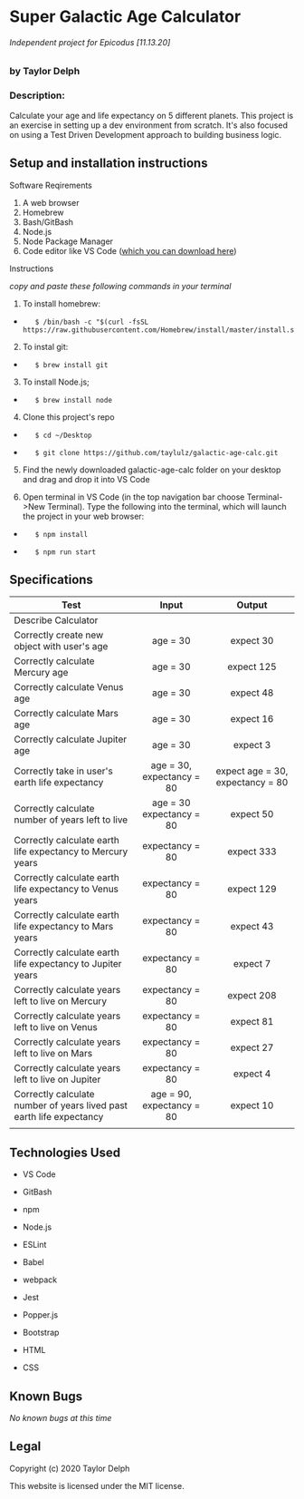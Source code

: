 # Super Galactic Age Calculator
###### Independent project for Epicodus [11.13.20]
### by Taylor Delph

### **Description:**
Calculate your age and life expectancy on 5 different planets. This project is an exercise in setting up a dev environment from scratch. It's also focused on using a Test Driven Development approach to building business logic.

## Setup and installation instructions

Software Reqirements
1. A web browser
2. Homebrew
3. Bash/GitBash
4. Node.js
5. Node Package Manager
6. Code editor like VS Code ([which you can download here](https://code.visualstudio.com/download))

Instructions 

_copy and paste these following commands in your terminal_
1. To install homebrew:

-        $ /bin/bash -c "$(curl -fsSL https://raw.githubusercontent.com/Homebrew/install/master/install.sh)"

2. To instal git:

-        $ brew install git

3. To install Node.js;

-        $ brew install node

4. Clone this project's repo

-        $ cd ~/Desktop
-        $ git clone https://github.com/taylulz/galactic-age-calc.git

5. Find the newly downloaded galactic-age-calc folder on your desktop and drag and drop it into VS Code

6. Open terminal in VS Code (in the top navigation bar choose Terminal->New Terminal). Type the following into the terminal, which will launch the project in your web browser:

-        $ npm install
-        $ npm run start


## Specifications
| Test | Input | Output |
|--------|:------:|:-----:|
| Describe Calculator |||
| Correctly create new object with user's age | age = 30 | expect 30 |
| Correctly calculate Mercury age | age = 30 | expect 125 |
| Correctly calculate Venus age | age = 30 | expect 48 |
| Correctly calculate Mars age | age = 30 | expect 16 |
| Correctly calculate Jupiter age | age = 30 | expect 3 |
| Correctly take in user's earth life expectancy | age = 30, expectancy = 80 | expect age = 30, expectancy = 80 |
| Correctly calculate number of years left to live | age = 30 expectancy = 80 | expect 50 |
| Correctly calculate earth life expectancy to Mercury years | expectancy = 80 | expect 333 |
| Correctly calculate earth life expectancy to Venus years | expectancy = 80 | expect 129 |
| Correctly calculate earth life expectancy to Mars years | expectancy = 80 | expect 43 |
| Correctly calculate earth life expectancy to Jupiter years | expectancy = 80 | expect 7 |
| Correctly calculate years left to live on Mercury | expectancy = 80 | expect 208 |
| Correctly calculate years left to live on Venus | expectancy = 80 | expect 81 |
| Correctly calculate years left to live on Mars | expectancy = 80 | expect 27 |
| Correctly calculate years left to live on Jupiter | expectancy = 80 | expect 4 |
| Correctly calculate number of years lived past earth life expectancy | age = 90, expectancy = 80 | expect 10|
||||

## Technologies Used

- VS Code

- GitBash

- npm

- Node.js

- ESLint

- Babel

- webpack

- Jest

- Popper.js

- Bootstrap

- HTML

- CSS

## Known Bugs
_No known bugs at this time_

## Legal

Copyright (c) 2020 Taylor Delph

This website is licensed under the MIT license.